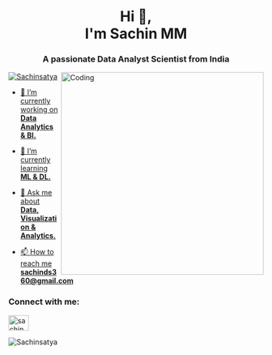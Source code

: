 <h1 align="center">Hi 👋,     <br>  I'm Sachin MM</h1>
<h3 align="center">A passionate Data Analyst Scientist from India</h3>
<img align="right" alt="Coding" width="400" src="https://cdn.dribbble.com/users/1162077/screenshots/3848914/programmer.gif">


<p align="left"> <a href="https://www.sachinpfl.xyz/" target="blank"><img src="https://www.sachinpfl.xyz/" alt="Sachinsatya"  </p>

- 🔭 I’m currently working on **Data Analytics & BI.**

- 🌱 I’m currently learning **ML & DL.**

- 💬 Ask me about **Data, Visualization & Analytics.**

- 📫 How to reach me **sachinds360@gmail.com**

<h3 align="left">Connect with me:</h3>
<p align="left">

<a href="https://www.sachinpfl.xyz/" target="blank"><img align="center" src="https://www.sachinpfl.xyz.svg" alt="sachin mm" height="30" width="40" /></a>
</p>

<p><img align="center" src="https://github-readme-streak-stats.herokuapp.com/?user=rishavchanda&&theme=tokyonight" alt="Sachinsatya" /></p>
